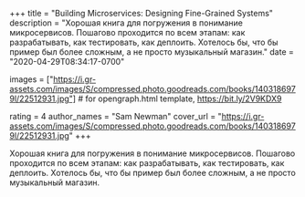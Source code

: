 
+++
title = "Building Microservices: Designing Fine-Grained Systems"
description = "Хорошая книга для погружения в понимание микросервисов. Пошагово проходится по всем этапам: как разрабатывать, как тестировать, как деплоить. Хотелось бы, что бы пример был более сложным, а не просто музыкальный магазин."
date = "2020-04-29T08:34:17-0700"

images = ["https://i.gr-assets.com/images/S/compressed.photo.goodreads.com/books/1403186979l/22512931.jpg"]  # for opengraph.html template, https://bit.ly/2V9KDX9

rating = 4
author_names = "Sam Newman"
cover_url = "https://i.gr-assets.com/images/S/compressed.photo.goodreads.com/books/1403186979l/22512931.jpg"
+++

Хорошая книга для погружения в понимание микросервисов. Пошагово проходится по всем этапам: как разрабатывать, как тестировать, как деплоить. Хотелось бы, что бы пример был более сложным, а не просто музыкальный магазин.
